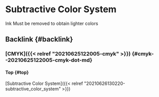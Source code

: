 # Subtractive Color System


Ink Must be removed to obtain lighter colors


## Backlink {#backlink}


### [CMYK]({{< relref "20210625122005-cmyk" >}}) {#cmyk--20210625122005-cmyk-dot-md}


#### Top {#top}

[Subtractive Color System]({{< relref "20210626130220-subtractive_color_system" >}})
